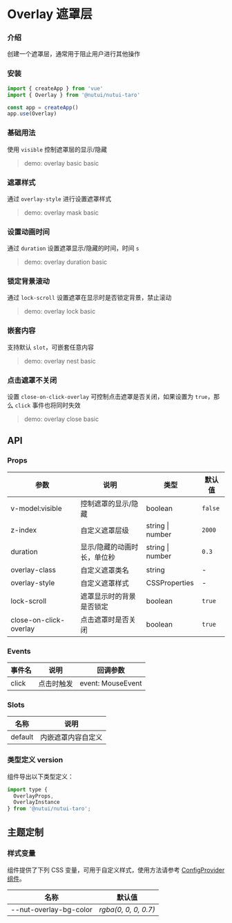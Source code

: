 # Overlay 遮罩层

### 介绍

创建一个遮罩层，通常用于阻止用户进行其他操作

### 安装

```js
import { createApp } from 'vue'
import { Overlay } from '@nutui/nutui-taro'

const app = createApp()
app.use(Overlay)
```

### 基础用法

使用 `visible` 控制遮罩层的显示/隐藏

> demo: overlay basic basic

### 遮罩样式

通过 `overlay-style` 进行设置遮罩样式

> demo: overlay mask basic

### 设置动画时间

通过 `duration` 设置遮罩显示/隐藏的时间，时间 `s`

> demo: overlay duration basic

### 锁定背景滚动

通过 `lock-scroll` 设置遮罩在显示时是否锁定背景，禁止滚动

> demo: overlay lock basic

### 嵌套内容

支持默认 `slot`，可嵌套任意内容

> demo: overlay nest basic

### 点击遮罩不关闭

设置 `close-on-click-overlay` 可控制点击遮罩是否关闭，如果设置为 `true`，那么 `click` 事件也将同时失效

> demo: overlay close basic

## API

### Props

| 参数 | 说明 | 类型 | 默认值 |
| --- | --- | --- | --- |
| v-model:visible | 控制遮罩的显示/隐藏 | boolean | `false` |
| z-index | 自定义遮罩层级 | string \| number | `2000` |
| duration | 显示/隐藏的动画时长，单位秒 | string \| number | `0.3` |
| overlay-class | 自定义遮罩类名 | string | - |
| overlay-style | 自定义遮罩样式 | CSSProperties | - |
| lock-scroll | 遮罩显示时的背景是否锁定 | boolean | `true` |
| close-on-click-overlay | 点击遮罩时是否关闭 | boolean | `true` |

### Events

| 事件名 | 说明 | 回调参数 |
| --- | --- | --- |
| click | 点击时触发 | event: MouseEvent |

### Slots

| 名称 | 说明 |
| --- | --- |
| default | 内嵌遮罩内容自定义 |

### 类型定义 version

组件导出以下类型定义：

```js
import type {
  OverlayProps,
  OverlayInstance
} from '@nutui/nutui-taro';
```

## 主题定制

### 样式变量

组件提供了下列 CSS 变量，可用于自定义样式，使用方法请参考 [ConfigProvider 组件](#/zh-CN/component/configprovider)。

| 名称 | 默认值 |
| --- | --- |
| --nut-overlay-bg-color | _rgba(0, 0, 0, 0.7)_ |
